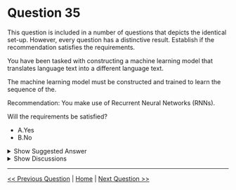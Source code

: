 # Question 35

This question is included in a number of questions that depicts the identical set-up. However, every question has a distinctive result. Establish if the recommendation satisfies the requirements.

You have been tasked with constructing a machine learning model that translates language text into a different language text.

The machine learning model must be constructed and trained to learn the sequence of the.

Recommendation: You make use of Recurrent Neural Networks (RNNs).

Will the requirements be satisfied?

* A.Yes
* B.No

<details>
  <summary>Show Suggested Answer</summary>

  <strong>A</strong><br>
<p>Note: RNNs are designed to take sequences of text as inputs or return sequences of text as outputs, or both. They&#x27;re called recurrent because the network&#x27;s hidden layers have a loop in which the output and cell state from each time step become inputs at the next time step. This recurrence serves as a form of memory.</p>
<p>It allows contextual information to flow through the network so that relevant outputs from previous time steps can be applied to network operations at the current time step.</p>
<p>Reference:</p>
<p>https://towardsdatascience.com/language-translation-with-rnns-d84d43b40571</p>

</details>

<details>
  <summary>Show Discussions</summary>

<blockquote><p><strong>james2033</strong> <code>(Sat 12 Oct 2024 08:59)</code> - <em>Upvotes: 1</em></p><p>&#x27;Machine translation&#x27; in sequence way, use Recurrent Neural Networks (RNN).

If not the request did not contain &#x27;sequence&#x27; way, use Transformer is contemporary best practise.</p></blockquote>
<blockquote><p><strong>dispoc</strong> <code>(Thu 12 Sep 2024 07:00)</code> - <em>Upvotes: 1</em></p><p>RNN are good for learning of sequence</p></blockquote>
<blockquote><p><strong>noname_123</strong> <code>(Sun 11 Feb 2024 18:47)</code> - <em>Upvotes: 2</em></p><p>https://learn.microsoft.com/en-us/azure/machine-learning/concept-deep-learning-vs-machine-learning
Recurrent neural network (RNN)
Recurrent neural networks are a widely used artificial neural network. These networks save the output of a layer and feed it back to the input layer to help predict the layer&#x27;s outcome. Recurrent neural networks have great learning abilities. They&#x27;re widely used for complex tasks such as time series forecasting, learning handwriting, and recognizing language.</p></blockquote>
<blockquote><p><strong>Gabonia</strong> <code>(Sat 19 Aug 2023 14:18)</code> - <em>Upvotes: 4</em></p><p>Correct</p></blockquote>

</details>

---

[<< Previous Question](question_34.md) | [Home](/index.md) | [Next Question >>](question_36.md)
